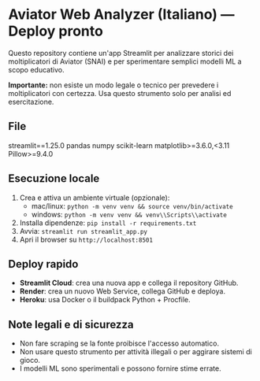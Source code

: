 # Aviator Web Analyzer (Italiano) — Deploy pronto

Questo repository contiene un'app Streamlit per analizzare storici dei moltiplicatori di Aviator (SNAI) e per sperimentare semplici modelli ML a scopo educativo.

**Importante:** non esiste un modo legale o tecnico per prevedere i moltiplicatori con certezza. Usa questo strumento solo per analisi ed esercitazione.

## File
 streamlit==1.25.0
pandas
numpy
scikit-learn
matplotlib>=3.6.0,<3.11
Pillow>=9.4.0

## Esecuzione locale
1. Crea e attiva un ambiente virtuale (opzionale):
   - mac/linux: `python -m venv venv && source venv/bin/activate`
   - windows: `python -m venv venv && venv\\Scripts\\activate`
2. Installa dipendenze: `pip install -r requirements.txt`
3. Avvia: `streamlit run streamlit_app.py`
4. Apri il browser su `http://localhost:8501`

## Deploy rapido
- **Streamlit Cloud**: crea una nuova app e collega il repository GitHub.
- **Render**: crea un nuovo Web Service, collega GitHub e deploya.
- **Heroku**: usa Docker o il buildpack Python + Procfile.

## Note legali e di sicurezza
- Non fare scraping se la fonte proibisce l'accesso automatico.
- Non usare questo strumento per attività illegali o per aggirare sistemi di gioco.
- I modelli ML sono sperimentali e possono fornire stime errate.

